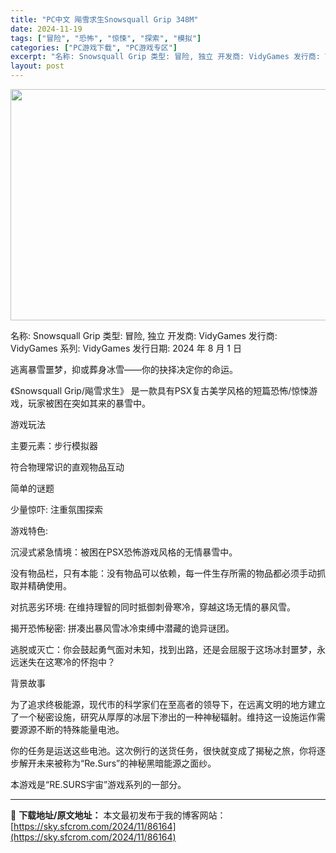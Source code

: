 ```yaml
---
title: "PC中文 飚雪求生Snowsquall Grip 348M"
date: 2024-11-19
tags: ["冒险", "恐怖", "惊悚", "探索", "模拟"]
categories: ["PC游戏下载", "PC游戏专区"]
excerpt: "名称: Snowsquall Grip 类型: 冒险, 独立 开发商: VidyGames 发行商: VidyGames 系列: VidyGames 发行日期: 2024 年 8 月 1 日 逃离暴雪噩梦，抑或葬身冰雪——你的抉择决定你的命运。 《Snowsquall Grip/飚雪求生》 是一款具&hellip;"
layout: post
---
```


<img class="aligncenter size-full wp-image-86165" src="https://sky.sfcrom.com/wp-content/uploads/2024/11/2024111901004444.webp" alt="" width="660" height="370" />

名称: Snowsquall Grip
类型: 冒险, 独立
开发商: VidyGames
发行商: VidyGames
系列: VidyGames
发行日期: 2024 年 8 月 1 日

逃离暴雪噩梦，抑或葬身冰雪——你的抉择决定你的命运。

《Snowsquall Grip/飚雪求生》 是一款具有PSX复古美学风格的短篇恐怖/惊悚游戏，玩家被困在突如其来的暴雪中。

游戏玩法

主要元素：步行模拟器

符合物理常识的直观物品互动

简单的谜题

少量惊吓: 注重氛围探索

游戏特色:

沉浸式紧急情境：被困在PSX恐怖游戏风格的无情暴雪中。

没有物品栏，只有本能：没有物品可以依赖，每一件生存所需的物品都必须手动抓取并精确使用。

对抗恶劣环境: 在维持理智的同时抵御刺骨寒冷，穿越这场无情的暴风雪。

揭开恐怖秘密: 拼凑出暴风雪冰冷束缚中潜藏的诡异谜团。

逃脱或灭亡：你会鼓起勇气面对未知，找到出路，还是会屈服于这场冰封噩梦，永远迷失在这寒冷的怀抱中？

背景故事

为了追求终极能源，现代市的科学家们在至高者的领导下，在远离文明的地方建立了一个秘密设施，研究从厚厚的冰层下渗出的一种神秘辐射。维持这一设施运作需要源源不断的特殊能量电池。

你的任务是运送这些电池。这次例行的送货任务，很快就变成了揭秘之旅，你将逐步解开未来被称为“Re.Surs”的神秘黑暗能源之面纱。

本游戏是“RE.SURS宇宙”游戏系列的一部分。

---
📖 **下载地址/原文地址：** 本文最初发布于我的博客网站：[https://sky.sfcrom.com/2024/11/86164](https://sky.sfcrom.com/2024/11/86164)
